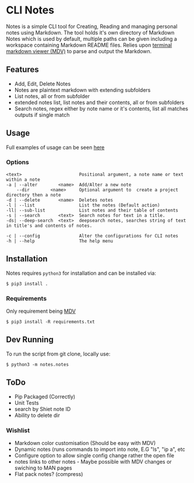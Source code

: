 # CLI Notes
Notes is a simple CLI tool for Creating, Reading and managing personal notes using Markdown.
The tool holds it's own directory of Markdown Notes which is used by default, multiple paths can be given
including a workspace containing Markdown README files.
Relies upon [terminal markdown viewer (MDV)](https://github.com/axiros/terminal_markdown_viewer) to parse and output
the Markdown.

## Features
 - Add, Edit, Delete Notes
 - Notes are plaintext markdown with extending subfolders
 - List notes, all or from subfolder
 - extended notes list, list notes and their contents, all or from subfolders
 - Search notes, regex either by note name or it's contents, list all matches
    outputs if single match

## Usage
Full examples of usage can be seen [here](Examples.md)

### Options
    <text>                      Positional argument, a note name or text within a note
    -a | --alter        <name>  Add/Alter a new note
        --dir        <name>     Optional argument to  create a project directory then a note
    -d | --delete       <name>  Deletes notes
    -l | --list                 List the notes (Default action)
    -ll| --sub-list             List notes and their table of contents
    -s | --search       <text>  Search notes for text in a title.
    -ds| --deep-search  <text>  deepsearch notes, searches string of text in title's and contents of notes.

    -c | --config               Alter the configurations for CLI notes
    -h | --help                 The help menu


## Installation
Notes requires `python3` for installation and can be installed via:
```
$ pip3 install .
```

### Requirements
Only requirement being [MDV](https://github.com/axiros/terminal_markdown_viewer)
```
$ pip3 install -R requirements.txt
```

## Dev Running
To run the script from git clone, locally use:
```
$ python3 -m notes.notes
```

## ToDo
 - Pip Packaged (Correctly)
 - Unit Tests
 - search by Shiet note ID 
 - Ability to delete dir

### Wishlist
 - Markdown color customisation (Should be easy with MDV)
 - Dynamic notes (runs commands to import into note, E.G "ls", "ip a", etc
 - Configure option to allow single config change rather the open file
 - notes links to other notes - Maybe possible with MDV changes or swiching to MAN pages
 - Flat pack notes? (compress)
